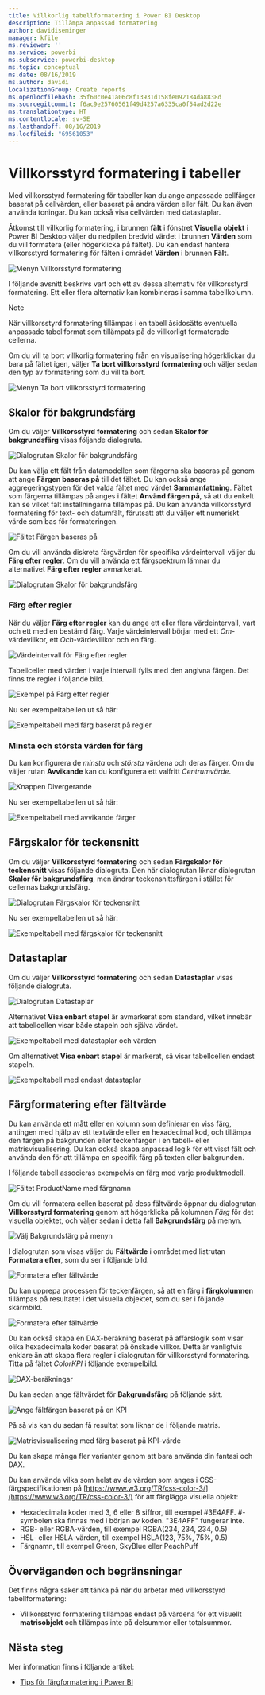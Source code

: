 ```yaml
---
title: Villkorlig tabellformatering i Power BI Desktop
description: Tillämpa anpassad formatering
author: davidiseminger
manager: kfile
ms.reviewer: ''
ms.service: powerbi
ms.subservice: powerbi-desktop
ms.topic: conceptual
ms.date: 08/16/2019
ms.author: davidi
LocalizationGroup: Create reports
ms.openlocfilehash: 35f60c0e41a06c8f13931d158fe092184da8838d
ms.sourcegitcommit: f6ac9e25760561f49d4257a6335ca0f54ad2d22e
ms.translationtype: HT
ms.contentlocale: sv-SE
ms.lasthandoff: 08/16/2019
ms.locfileid: "69561053"
---
```

# <a name="conditional-formatting-in-tables"></a>Villkorsstyrd formatering i tabeller 
Med villkorsstyrd formatering för tabeller kan du ange anpassade cellfärger baserat på cellvärden, eller baserat på andra värden eller fält. Du kan även använda toningar. Du kan också visa cellvärden med datastaplar. 

Åtkomst till villkorlig formatering, i brunnen **fält** i fönstret **Visuella objekt** i Power BI Desktop väljer du nedpilen bredvid värdet i brunnen **Värden** som du vill formatera (eller högerklicka på fältet). Du kan endast hantera villkorsstyrd formatering för fälten i området **Värden** i brunnen **Fält**.

![Menyn Villkorsstyrd formatering](media/desktop-conditional-table-formatting/table-formatting-0-popup-menu.png)

I följande avsnitt beskrivs vart och ett av dessa alternativ för villkorsstyrd formatering. Ett eller flera alternativ kan kombineras i samma tabellkolumn.

> [!NOTE]
> När villkorsstyrd formatering tillämpas i en tabell åsidosätts eventuella anpassade tabellformat som tillämpats på de villkorligt formaterade cellerna.

Om du vill ta bort villkorlig formatering från en visualisering högerklickar du bara på fältet igen, väljer **Ta bort villkorsstyrd formatering** och väljer sedan den typ av formatering som du vill ta bort.

![Menyn Ta bort villkorsstyrd formatering](media/desktop-conditional-table-formatting/table-formatting-1-remove.png)

## <a name="background-color-scales"></a>Skalor för bakgrundsfärg

Om du väljer **Villkorsstyrd formatering** och sedan **Skalor för bakgrundsfärg** visas följande dialogruta.

![Dialogrutan Skalor för bakgrundsfärg](media/desktop-conditional-table-formatting/table-formatting-1-default-dialog.png)

Du kan välja ett fält från datamodellen som färgerna ska baseras på genom att ange **Färgen baseras på** till det fältet. Du kan också ange aggregeringstypen för det valda fältet med värdet **Sammanfattning**. Fältet som färgerna tillämpas på anges i fältet **Använd färgen på**, så att du enkelt kan se vilket fält inställningarna tillämpas på. Du kan använda villkorsstyrd formatering för text- och datumfält, förutsatt att du väljer ett numeriskt värde som bas för formateringen.

![Fältet Färgen baseras på](media/desktop-conditional-table-formatting/table-formatting-1-apply-color-to.png)

Om du vill använda diskreta färgvärden för specifika värdeintervall väljer du **Färg efter regler**. Om du vill använda ett färgspektrum lämnar du alternativet **Färg efter regler** avmarkerat. 

![Dialogrutan Skalor för bakgrundsfärg](media/desktop-conditional-table-formatting/table-formatting-1-color-by-rules-dialog.png)

### <a name="color-by-rules"></a>Färg efter regler

När du väljer **Färg efter regler** kan du ange ett eller flera värdeintervall, vart och ett med en bestämd färg.  Varje värdeintervall börjar med ett *Om*-värdevillkor, ett *Och*-värdevillkor och en färg.

![Värdeintervall för Färg efter regler](media/desktop-conditional-table-formatting/table-formatting-1-color-by-rules-if-value.png)

Tabellceller med värden i varje intervall fylls med den angivna färgen. Det finns tre regler i följande bild.

![Exempel på Färg efter regler](media/desktop-conditional-table-formatting/table-formatting-1-color-by-rules.png)

Nu ser exempeltabellen ut så här:

![Exempeltabell med färg baserat på regler](media/desktop-conditional-table-formatting/table-formatting-1-color-by-rules-table.png)


### <a name="color-minimum-to-maximum"></a>Minsta och största värden för färg

Du kan konfigurera de *minsta* och *största* värdena och deras färger. Om du väljer rutan **Avvikande** kan du konfigurera ett valfritt *Centrumvärde*.

![Knappen Divergerande](media/desktop-conditional-table-formatting/table-formatting-1-diverging.png)

Nu ser exempeltabellen ut så här:

![Exempeltabell med avvikande färger](media/desktop-conditional-table-formatting/table-formatting-1-diverging-table.png)

## <a name="font-color-scales"></a>Färgskalor för teckensnitt

Om du väljer **Villkorsstyrd formatering** och sedan **Färgskalor för teckensnitt** visas följande dialogruta. Den här dialogrutan liknar dialogrutan **Skalor för bakgrundsfärg**, men ändrar teckensnittsfärgen i stället för cellernas bakgrundsfärg.

![Dialogrutan Färgskalor för teckensnitt](media/desktop-conditional-table-formatting/table-formatting-2-diverging.png)

Nu ser exempeltabellen ut så här:

![Exempeltabell med färgskalor för teckensnitt](media/desktop-conditional-table-formatting/table-formatting-2-table.png)

## <a name="data-bars"></a>Datastaplar

Om du väljer **Villkorsstyrd formatering** och sedan **Datastaplar** visas följande dialogruta. 

![Dialogrutan Datastaplar](media/desktop-conditional-table-formatting/table-formatting-3-default.png)

Alternativet **Visa enbart stapel** är avmarkerat som standard, vilket innebär att tabellcellen visar både stapeln och själva värdet.

![Exempeltabell med datastaplar och värden](media/desktop-conditional-table-formatting/table-formatting-3-default-table.png)

Om alternativet **Visa enbart stapel** är markerat, så visar tabellcellen endast stapeln.

![Exempeltabell med endast datastaplar](media/desktop-conditional-table-formatting/table-formatting-3-default-table-bars.png)

## <a name="color-formatting-by-field-value"></a>Färgformatering efter fältvärde

Du kan använda ett mått eller en kolumn som definierar en viss färg, antingen med hjälp av ett textvärde eller en hexadecimal kod, och tillämpa den färgen på bakgrunden eller teckenfärgen i en tabell- eller matrisvisualisering. Du kan också skapa anpassad logik för ett visst fält och använda den för att tillämpa en specifik färg på texten eller bakgrunden.

I följande tabell associeras exempelvis en färg med varje produktmodell. 

![Fältet ProductName med färgnamn](media/desktop-conditional-table-formatting/conditional-table-formatting_01.png)

Om du vill formatera cellen baserat på dess fältvärde öppnar du dialogrutan **Villkorsstyrd formatering** genom att högerklicka på kolumnen *Färg* för det visuella objektet, och väljer sedan i detta fall **Bakgrundsfärg** på menyn. 

![Välj Bakgrundsfärg på menyn](media/desktop-conditional-table-formatting/conditional-table-formatting_02.png)

I dialogrutan som visas väljer du **Fältvärde** i området med listrutan **Formatera efter**, som du ser i följande bild.

![Formatera efter fältvärde](media/desktop-conditional-table-formatting/conditional-table-formatting_03.png)

Du kan upprepa processen för teckenfärgen, så att en färg i **färgkolumnen** tillämpas på resultatet i det visuella objektet, som du ser i följande skärmbild.

![Formatera efter fältvärde](media/desktop-conditional-table-formatting/conditional-table-formatting_04.png)

Du kan också skapa en DAX-beräkning baserat på affärslogik som visar olika hexadecimala koder baserat på önskade villkor. Detta är vanligtvis enklare än att skapa flera regler i dialogrutan för villkorsstyrd formatering. Titta på fältet *ColorKPI* i följande exempelbild.

![DAX-beräkningar](media/desktop-conditional-table-formatting/conditional-table-formatting_05.png)

Du kan sedan ange fältvärdet för **Bakgrundsfärg** på följande sätt.

![Ange fältfärgen baserat på en KPI](media/desktop-conditional-table-formatting/conditional-table-formatting_06.png)

På så vis kan du sedan få resultat som liknar de i följande matris.

![Matrisvisualisering med färg baserat på KPI-värde](media/desktop-conditional-table-formatting/conditional-table-formatting_07.png)

Du kan skapa många fler varianter genom att bara använda din fantasi och DAX.

Du kan använda vilka som helst av de värden som anges i CSS-färgspecifikationen på [https://www.w3.org/TR/css-color-3/](https://www.w3.org/TR/css-color-3/) för att färglägga visuella objekt:
* Hexadecimala koder med 3, 6 eller 8 siffror, till exempel #3E4AFF. #-symbolen ska finnas med i början av koden. "3E4AFF" fungerar inte. 
* RGB- eller RGBA-värden, till exempel RGBA(234, 234, 234, 0.5)
* HSL- eller HSLA-värden, till exempel HSLA(123, 75%, 75%, 0.5)
* Färgnamn, till exempel Green, SkyBlue eller PeachPuff 

## <a name="considerations-and-limitations"></a>Överväganden och begränsningar
Det finns några saker att tänka på när du arbetar med villkorsstyrd tabellformatering:

* Villkorsstyrd formatering tillämpas endast på värdena för ett visuellt **matrisobjekt** och tillämpas inte på delsummor eller totalsummor. 


## <a name="next-steps"></a>Nästa steg
Mer information finns i följande artikel:  

* [Tips för färgformatering i Power BI](visuals/service-tips-and-tricks-for-color-formatting.md)  

